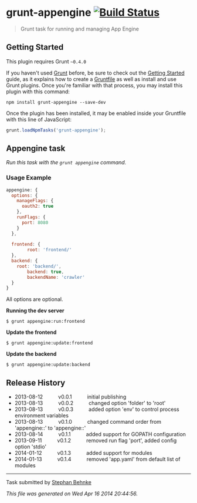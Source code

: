 # grunt-appengine [![Build Status](https://travis-ci.org/101loops/grunt-appengine.png?branch=master)](https://travis-ci.org/101loops/grunt-appengine)

> Grunt task for running and managing App Engine



## Getting Started
This plugin requires Grunt `~0.4.0`

If you haven't used [Grunt](http://gruntjs.com/) before, be sure to check out the [Getting Started](http://gruntjs.com/getting-started) guide, as it explains how to create a [Gruntfile](http://gruntjs.com/sample-gruntfile) as well as install and use Grunt plugins. Once you're familiar with that process, you may install this plugin with this command:

```shell
npm install grunt-appengine --save-dev
```

Once the plugin has been installed, it may be enabled inside your Gruntfile with this line of JavaScript:

```js
grunt.loadNpmTasks('grunt-appengine');
```




## Appengine task
_Run this task with the `grunt appengine` command._



### Usage Example

```js
appengine: {
  options: {
    manageFlags: {
      oauth2: true
    },
    runFlags: {
      port: 8080
    }
  },
  
  frontend: {
		root: 'frontend/'
  },
  backend: {
  	root: 'backend/',
		backend: true,
		backendName: 'crawler'
  }
}
```

All options are optional.


**Running the dev server**

```shell
$ grunt appengine:run:frontend
```


**Update the frontend**

```shell
$ grunt appengine:update:frontend
```


**Update the backend**

```shell
$ grunt appengine:update:backend
```

## Release History

 * 2013-08-12   v0.0.1   initial publishing
 * 2013-08-13   v0.0.2   changed option 'folder' to 'root'
 * 2013-08-13   v0.0.3   added option 'env' to control process environment variables
 * 2013-08-13   v0.1.0   changed command order from 'appengine:<target>:<command>' to 'appengine:<command>:<target>'
 * 2013-08-14   v0.1.1   added support for GOPATH configuration
 * 2013-09-11   v0.1.2   removed run flag 'port', added config option 'stdio'
 * 2014-01-12   v0.1.3   added support for modules
 * 2014-01-13   v0.1.4   removed 'app.yaml' from default list of modules

---

Task submitted by [Stephan Behnke](http://stephanbehnke.com)

*This file was generated on Wed Apr 16 2014 20:44:56.*
